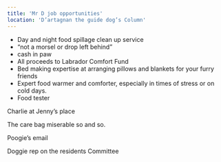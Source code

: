 ```yaml
---
title: 'Mr D job opportunities'
location: 'D’artagnan the guide dog’s Column'
---
```

- Day and night food spillage clean up service
- “not a morsel or drop left behind”
- cash in paw
- All proceeds to Labrador Comfort Fund
- Bed making expertise at arranging pillows and blankets for your furry friends
- Expert food warmer and comforter, especially in times of stress or on cold days.
- Food tester

Charlie at Jenny’s place

The care bag miserable so and so.

Poogie’s email

Doggie rep on the residents Committee

